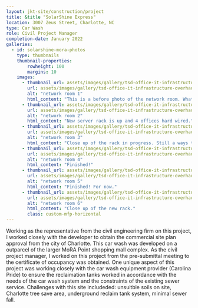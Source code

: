 ```yaml
---
layout: jkt-site/construction/project
title: &title "SolarShine Express"
location: 3007 Zeus Street, Charlotte, NC
type: Car Wash
role: Civil Project Manager
completion-date: January 2022
galleries:
  - id: solarshine-mora-photos
    type: thumbnails
    thumbnail-properties:
        rowheight: 100
        margins: 10
    images:
      - thumbnail_url: assets/images/gallery/tsd-office-it-infrastructure-overhaul/001-th.jpg
        url: assets/images/gallery/tsd-office-it-infrastructure-overhaul/001.jpg
        alt: "network room 1"
        html_content: "This is a before photo of the network room. What a mess!"
      - thumbnail_url: assets/images/gallery/tsd-office-it-infrastructure-overhaul/002-th.jpg
        url: assets/images/gallery/tsd-office-it-infrastructure-overhaul/002.jpg
        alt: "network room 2"
        html_content: "New server rack is up and 4 offices hard wired."
      - thumbnail_url: assets/images/gallery/tsd-office-it-infrastructure-overhaul/003-th.jpg
        url: assets/images/gallery/tsd-office-it-infrastructure-overhaul/003.jpg
        alt: "network room 3"
        html_content: "Close up of the rack in progress. Still a ways to go."
      - thumbnail_url: assets/images/gallery/tsd-office-it-infrastructure-overhaul/004-th.jpg
        url: assets/images/gallery/tsd-office-it-infrastructure-overhaul/004.jpg
        alt: "network room 4"
        html_content: "Finished!"
      - thumbnail_url: assets/images/gallery/tsd-office-it-infrastructure-overhaul/005-th.jpg
        url: assets/images/gallery/tsd-office-it-infrastructure-overhaul/005.jpg
        alt: "network room 5"
        html_content: "Finished! For now."
      - thumbnail_url: assets/images/gallery/tsd-office-it-infrastructure-overhaul/006-th.jpg
        url: assets/images/gallery/tsd-office-it-infrastructure-overhaul/006.jpg
        alt: "network room 6"
        html_content: "Close up of the new rack."
        class: custom-mfp-horizontal
---
```


Working as the representative from the civil engineering firm on this project, I worked closely with the developer to obtain the commercial site
plan approval from the city of Charlotte. This car wash was developed on a outparcel of the larger MoRA Point shopping mall complex. As the civil
project manager, I worked on this project from the pre-submittal meeting to the certificate of occupancy was obtained. One unique aspect of this
project was working closely with the car wash equipment provider (Carolina Pride) to ensure the reclaimation tanks worked in accordance with the
needs of the car wash system and the constraints of the existing sewer service. Challenges with this site includeded: unsuitble soils on site,
Charlotte tree save area, underground reclaim tank system, minimal sewer fall.